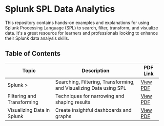# Splunk SPL Data Analytics

This repository contains hands-on examples and explanations for using Splunk Processing Language (SPL) to search, filter, transform, and visualize data. It's a great resource for learners and professionals looking to enhance their Splunk data analysis skills.

## Table of Contents

| Topic                          | Description                                   | PDF Link                                           |
|-------------------------------|-----------------------------------------------|----------------------------------------------------|
| Splunk >           | Searching, Filtering, Transforming, and Visualizing Data using SPL       | [View PDF](PDFs/Splunk_Searching,Filtering,Transforming_and_Visualizing_Data_using_SPL.pdf)          |
| Filtering and Transforming    | Techniques for narrowing and shaping results  | [View PDF](./pdfs/Filtering_and_Transforming.pdf)  |
| Visualizing Data in Splunk    | Create insightful dashboards and graphs       | [View PDF](./pdfs/Visualizing_Data_in_Splunk.pdf)  |
